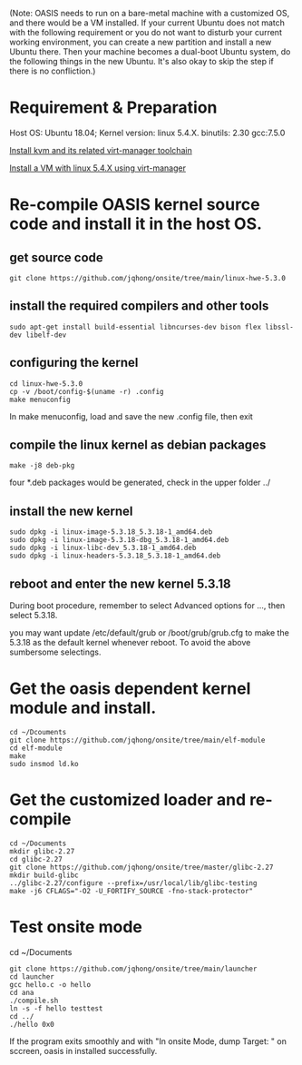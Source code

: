 (Note: OASIS needs to run on a bare-metal machine with a customized OS, and there would be a VM installed. If your current Ubuntu does not match with the following requirement or you do not want to disturb your current working environment, you can create a new partition and install a new Ubuntu there. Then your machine becomes a dual-boot Ubuntu system, do the following things in the new Ubuntu. It's also okay to skip the step if there is no confliction.)

# Requirement & Preparation
Host OS: Ubuntu 18.04; Kernel version: linux 5.4.X.
binutils: 2.30
gcc:7.5.0

[Install kvm and its related virt-manager toolchain](https://linuxize.com/post/how-to-install-kvm-on-ubuntu-18-0)

[Install a VM with linux 5.4.X using virt-manager](https://www.tecmint.com/create-virtual-machines-in-kvm-using-virt-manager/4/)

# Re-compile OASIS kernel source code and install it in the host OS.
## get source code
```
git clone https://github.com/jqhong/onsite/tree/main/linux-hwe-5.3.0
```
## install the required compilers and other tools
```
sudo apt-get install build-essential libncurses-dev bison flex libssl-dev libelf-dev
```
## configuring the kernel
```
cd linux-hwe-5.3.0
cp -v /boot/config-$(uname -r) .config
make menuconfig 
```
In make menuconfig, load and save the new .config file, then exit
## compile the linux kernel as debian packages
```
make -j8 deb-pkg
```
four *.deb packages would be generated, check in the upper folder ../

## install the new kernel
```
sudo dpkg -i linux-image-5.3.18_5.3.18-1_amd64.deb 
sudo dpkg -i linux-image-5.3.18-dbg_5.3.18-1_amd64.deb
sudo dpkg -i linux-libc-dev_5.3.18-1_amd64.deb   
sudo dpkg -i linux-headers-5.3.18_5.3.18-1_amd64.deb 
```
    
## reboot and enter the new kernel 5.3.18
During boot procedure, remember to select Advanced options for ..., then select 5.3.18.

you may want update /etc/default/grub or /boot/grub/grub.cfg to make the 5.3.18 as the default kernel whenever reboot. To avoid the above sumbersome selectings. 

# Get the oasis dependent kernel module and install.
```
cd ~/Dcouments
git clone https://github.com/jqhong/onsite/tree/main/elf-module
cd elf-module
make
sudo insmod ld.ko
```
# Get the customized loader and re-compile
```
cd ~/Documents
mkdir glibc-2.27
cd glibc-2.27
git clone https://github.com/jqhong/onsite/tree/master/glibc-2.27
mkdir build-glibc
../glibc-2.27/configure --prefix=/usr/local/lib/glibc-testing
make -j6 CFLAGS="-O2 -U_FORTIFY_SOURCE -fno-stack-protector"
```
# Test onsite mode 
cd ~/Documents
```
git clone https://github.com/jqhong/onsite/tree/main/launcher
cd launcher 
gcc hello.c -o hello
cd ana
./compile.sh
ln -s -f hello testtest
cd ../
./hello 0x0
```
If the program exits smoothly and with "In onsite Mode, dump Target: " on sccreen, oasis in installed successfully.
